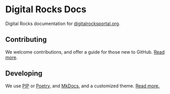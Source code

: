 # Digital Rocks Docs

Digital Rocks documentation for [digitalrocksportal.org](https://digitalrocksportal.org).

## Contributing

We welcome contributions, and offer a guide for those new to GitHub. [Read more](./CONTRIBUTING.md).

## Developing

We use [PIP](https://pip.pypa.io/) or [Poetry](https://python-poetry.org/), and [MkDocs](https://mkdocs.readthedocs.io/), and a customized theme. [Read more.](./DEVELOPING.md)
